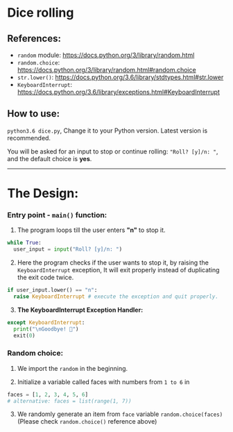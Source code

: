 # Dice rolling

## References:

- `random` module:	https://docs.python.org/3/library/random.html
- `random.choice`:	https://docs.python.org/3/library/random.html#random.choice
- `str.lower()`: 		https://docs.python.org/3.6/library/stdtypes.html#str.lower
- `KeyboardInterrupt`:		https://docs.python.org/3.6/library/exceptions.html#KeyboardInterrupt

## How to use:

`python3.6 dice.py`, Change it to your Python version. Latest version is recommended.

You will be asked for an input to stop or continue rolling: `"Roll? [y]/n: "`, and the default choice is **yes**.

<hr>

# The Design:
### Entry point - `main()` function:
1. The program loops till the user enters **"n"** to stop it.

  ```python
  while True:
    user_input = input("Roll? [y]/n: ")
  ```

2. Here the program checks if the user wants to stop it, by raising the `KeyboardInterrupt` exception, It will exit properly instead of duplicating the exit code twice.

  ```python
  if user_input.lower() == "n":
    raise KeyboardInterrupt # execute the exception and quit properly.
  ```
3. **The KeyboardInterrupt Exception Handler:**

  ```python
  except KeyboardInterrupt:
    print("\nGoodbye! 👋")
    exit(0)
  ```

### Random choice:
1. We import the `random` in the beginning.

2. Initialize a variable called faces with numbers from `1 to 6` in
  ```python
  faces = [1, 2, 3, 4, 5, 6]
  # alternative: faces = list(range(1, 7))
  ```

3. We randomly generate an item from `face` variable `random.choice(faces)` (Please check `random.choice()` reference above)
